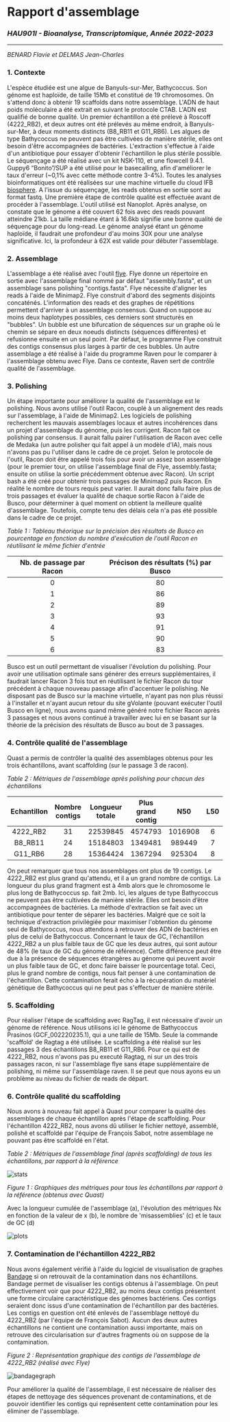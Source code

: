 # Rapport d'assemblage
### _HAU901I - Bioanalyse, Transcriptomique, Année 2022-2023_
---------------------------------------------
_BENARD Flavie et DELMAS Jean-Charles_

### 1. Contexte
L'espèce étudiée est une algue de Banyuls-sur-Mer, Bathycoccus.
Son génome est haploïde, de taille 15Mb et constitué de 19 chromosomes. On s'attend donc à obtenir 19 scaffolds dans notre assemblage.
L'ADN de haut poids moléculaire a été extrait en suivant le protocole CTAB. L'ADN est qualifié de bonne qualité.
Un premier échantillon a été prélevé à Roscoff (4222_RB2), et deux autres ont été prélevés au même endroit, à Banyuls-sur-Mer, à deux moments distincts (B8_RB11 et G11_RB6).
Les algues de type Bathycoccus ne peuvent pas être cultivées de manière stérile, elles ont besoin d'être accompagnées de bactéries. L'extraction s'effectue à l'aide d'un antibiotique pour essayer d'obtenir l'échantillon le plus stérile possible.
Le séquençage a été réalisé avec un kit NSK-110, et une flowcell 9.4.1. Guppy6 “Bonito”/SUP a été utilisé pour le basecalling, afin d'améliorer le taux d'erreur (~0,1% avec cette méthode contre 3-4%).
Toutes les analyses bioinformatiques ont été réalisées sur une machine virtuelle du cloud IFB [biosphere].
A l'issue du séquençage, les reads obtenus en sortie sont au format fastq.
Une première étape de contrôle qualité est effectuée avant de procéder à l'assemblage. L'outil utilisé est Nanoplot. Après analyse, on constate que le génome  a été couvert 62 fois avec des reads pouvant atteindre 21kb. La taille médiane étant à 16.6kb signifie une bonne qualité de séquençage pour du long-read. Le génome analysé étant un génome haploïde, il faudrait une profondeur d'au moins 30X pour une analyse significative. Ici, la profondeur à 62X est valide pour débuter l'assemblage.

### 2. Assemblage
L'assemblage a été réalisé avec l'outil [flye]. Flye donne un répertoire en sortie avec l'assemblage final nommé par défaut "assembly.fasta", et un assemblage sans polishing "contigs.fasta". Flye nécessite d'aligner les reads à l'aide de Minimap2. Flye construit d'abord des segments disjoints concaténés. L'information des reads et des graphes de répétitions permettent d'arriver à un assemblage consensus.
Quand on suppose au moins deux haplotypes possibles, ces derniers sont structurés en "bubbles". Un bubble est une bifurcation de séquences sur un graphe où le chemin se sépare en deux noeuds distincts (séquences différentes) et refusionne ensuite en un seul point. Par défaut, le programme Flye construit des contigs consensus plus larges à partir de ces bubbles. 
Un autre assemblage a été réalisé à l'aide du programme Raven pour le comparer à l'assemblage obtenu avec Flye. Dans ce contexte, Raven sert de contrôle qualité de l'assemblage.

### 3. Polishing
Un étape importante pour améliorer la qualité de l'assemblage est le polishing. 
Nous avons utilisé l'outil Racon, couplé à un alignement des reads sur l'assemblage, à l'aide de Minimap2. Les logiciels de polishing recherchent les mauvais assemblages locaux et autres incohérences dans un projet d'assemblage du génome, puis les corrigent. Racon fait ce polishing par consensus. Il aurait fallu pairer l'utilisation de Racon avec celle de Medaka (un autre polisher qui fait appel à un modèle d'IA), mais nous n'avons pas pu l'utiliser dans le cadre de ce projet. 
Selon le protocole de l'outil, Racon doit être appelé trois fois pour avoir un assez bon assemblage (pour le premier tour, on utilise l'assemblage final de Flye, assembly.fasta; ensuite on utilise la sortie précédemment obtenue avec Racon). Un script bash a été créé pour obtenir trois passages de Minimap2 puis Racon. En réalité le nombre de tours requis peut varier. Il aurait donc fallu faire plus de trois passages et évaluer la qualité de chaque sortie Racon à l'aide de Busco, pour déterminer à quel moment on obtient la meilleure qualité d'assemblage. Toutefois, compte tenu des délais cela n'a pas été possible dans le cadre de ce projet. 

_Table 1 : Tableau théorique sur la précision des résultats de Busco en pourcentage en fonction du nombre d'exécution de l'outil Racon en réutilisant le même fichier d'entrée_

| Nb. de passage par Racon | Précison des résultats (%) par Busco | 
|:------------------------:|:------------------------------------:|
|            0             |                  80                  | 
|            1             |                  86                  | 
|            2             |                  89                  | 
|            3             |                  93                  | 
|            4             |                  91                  | 
|            5             |                  90                  | 
|            6             |                  83                  | 

Busco est un outil permettant de visualiser l'évolution du polishing. Pour avoir une utilisation optimale sans générer des erreurs supplémentaires, il faudrait lancer Racon 3 fois tout en réutilisant le fichier Racon du tour précédent à chaque nouveau passage afin d'accentuer le polishing. Ne disposant pas de Busco sur la machine virtuelle, n'ayant pas non plus réussi à l'installer et n'ayant aucun retour du site gVolante (pouvant exécuter l'outil Busco en ligne), nous avons quand même généré notre fichier Racon après 3 passages et nous avons continué à travailler avec lui en se basant sur la théorie de la précision des résultats de Busco au bout de 3 passages.

### 4. Contrôle qualité de l'assemblage

Quast a permis de contrôler la qualité des assemblages obtenus pour les trois échantillons, avant scaffolding (sur le passage 3 de racon).


_Table 2 : Métriques de l'assemblage après polishing pour chacun des échantillons_


| Echantillon | Nombre contigs | Longueur totale | Plus grand contig |   N50   | L50 | GC (%)  | Misassemblies |
|:-----------:|:--------------:|:---------------:|:-----------------:|:-------:|:---:|:-------:|:-------------:|
|  4222_RB2   |       31       |    22539845     |      4574793      | 1016908 |  6  |  45.81  |       25      |
|   B8_RB11   |       24       |    15184803     |      1349481      |  989449 |  7  |  48.03  |      144      |
|   G11_RB6   |       28       |    15364424     |      1367294      |  925304 |  8  |  47.96  |      159      |

On peut remarquer que tous nos assemblages ont plus de 19 contigs. Le 4222_RB2 est plus grand qu'attendu, et il a un grand nombre de contigs. La longueur du plus grand fragment est à 4mb alors que le chromosome le plus long de Bathycoccus sp. fait 2mb. Ici, les algues de type Bathycoccus ne peuvent pas être cultivées de manière stérile. Elles ont besoin d’être accompagnées de bactéries. La méthode d'extraction se fait avec un antibiotique pour tenter de séparer les bactéries. Malgré que ce soit la technique d'extraction privilégiée pour maximiser l'obtention du génome seul de Bathycoccus, nous attendons à retrouver des ADN de bactéries en plus de celui de Bathycoccus.
Concernant le taux de GC, l'échantillon 4222_RB2 a un plus faible taux de GC que les deux autres, qui sont autour de 48% (le taux de GC du génome de référence). Cette différence peut être due à la présence de séquences étrangères au génome qui peuvent avoir un plus faible taux de GC, et donc faire baisser le pourcentage total. Ceci, plus le grand nombre de contigs, nous fait penser à une contamination de l'échantillon. Cette contamination ferait écho à la récupération du matériel génétique de Bathycoccus qui ne peut pas s'effectuer de manière stérile.


### 5. Scaffolding

Pour réaliser l'étape de scaffolding avec RagTag, il est nécessaire d'avoir un génome de référence. Nous utilisons ici le génome de Bathycoccus Prasinos (GCF_002220235.1), qui a une taille de 15Mb. Seule la commande 'scaffold' de Ragtag a été utilisée. 
Le scaffolding a été réalisé sur les passages 3 des échantillons B8_RB11 et G11_RB6. Pour ce qui est de 4222_RB2, nous n'avons pas pu executé Ragtag, ni sur un des trois passages racon, ni sur l'assemblage flye sans étape supplémentaire de polishing, ni même sur l'assemblage raven. Il se peut que nous ayons eu un problème au niveau du fichier de reads de départ.

### 6. Contrôle qualité du scaffolding

Nous avons à nouveau fait appel à Quast pour comparer la qualité des assemblages de chaque échantillon après l'étape de scaffolding. Pour l'échantillon 4222_RB2, nous avons dû utiliser le fichier nettoyé, assemblé, polishé et scaffoldé par l'équipe de François Sabot, notre assemblage ne pouvant pas être scaffoldé en l'état. 


_Table 2 : Métriques de l'assemblage final (après scaffolding) de tous les échantillons, par rapport à la référence_


![stats](https://github.com/flavi23/TPAssemblage/blob/main/6.Quast/all_stats.png)


_Figure 1 : Graphiques des métriques pour tous les échantillons par rapport à la référence (obtenus avec Quast)_

Avec la longueur cumulée de l'assemblage (a), l'évolution des métriques Nx en fonction de la valeur de x (b), le nombre de 'misassemblies' (c) et le taux de GC (d)


![plots](https://github.com/flavi23/TPAssemblage/blob/main/6.Quast/all_plots.png)


### 7. Contamination de l'échantillon 4222_RB2

Nous avons également vérifié à l'aide du logiciel de visualisation de graphes [Bandage] si on retrouvait de la contamination dans nos échantillons. Bandage permet de visualiser les contigs obtenus à l'assemblage. On peut effectivement voir que pour 4222_RB2, au moins deux contigs présentent une forme circulaire caractéristique des génomes bactériens. Ces contigs seraient donc issus d'une contamination de l'échantillon par des bactéries. Les contigs en question ont été enlevés de l'assemblage nettoyé du 4222_RB2 (par l'équipe de François Sabot). Aucun des deux autres échantillons ne contient une contamination aussi importante, mais on retrouve des circularisation sur d'autres fragments où on suppose de la contamination. 


_Figure 2 : Représentation graphique des contigs de l'assemblage de 4222_RB2 (réalisé avec Flye)_


![bandagegraph](https://github.com/flavi23/TPAssemblage/blob/main/8.Bandage/unknown.png)


Pour améliorer la qualité de l'assemblage, il est nécessaire de réaliser des étapes de nettoyage des séquences provenant de contaminations, et de pouvoir identifier les contigs qui représentent cette contamination pour les éliminer de l'assemblage. 

[//]: # (Liens)
   [flye]: <https://www.nature.com/articles/s41587-019-0072-8>
   [biosphere]: <https://biosphere.france-bioinformatique.fr/>
   [southGreen]: <https://github.com/SouthGreenPlatform/training_SV_teaching/tree/2022>
   [Bandage]: <https://academic.oup.com/bioinformatics/article/31/20/3350/196114>
   
